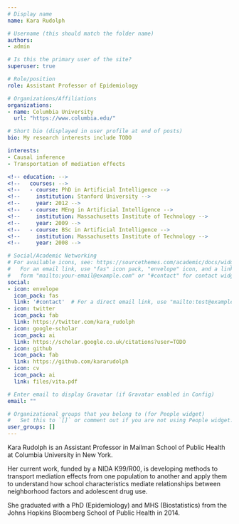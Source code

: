 ```yaml
---
# Display name
name: Kara Rudolph

# Username (this should match the folder name)
authors:
- admin

# Is this the primary user of the site?
superuser: true

# Role/position
role: Assistant Professor of Epidemiology

# Organizations/Affiliations
organizations:
- name: Columbia University
  url: "https://www.columbia.edu/"

# Short bio (displayed in user profile at end of posts)
bio: My research interests include TODO

interests:
- Causal inference
- Transportation of mediation effects

<!-- education: -->
<!--   courses: -->
<!--   - course: PhD in Artificial Intelligence -->
<!--     institution: Stanford University -->
<!--     year: 2012 -->
<!--   - course: MEng in Artificial Intelligence -->
<!--     institution: Massachusetts Institute of Technology -->
<!--     year: 2009 -->
<!--   - course: BSc in Artificial Intelligence -->
<!--     institution: Massachusetts Institute of Technology -->
<!--     year: 2008 -->

# Social/Academic Networking
# For available icons, see: https://sourcethemes.com/academic/docs/widgets/#icons
#   For an email link, use "fas" icon pack, "envelope" icon, and a link in the
#   form "mailto:your-email@example.com" or "#contact" for contact widget.
social:
- icon: envelope
  icon_pack: fas
  link: '#contact'  # For a direct email link, use "mailto:test@example.org".
- icon: twitter
  icon_pack: fab
  link: https://twitter.com/kara_rudolph
- icon: google-scholar
  icon_pack: ai
  link: https://scholar.google.co.uk/citations?user=TODO
- icon: github
  icon_pack: fab
  link: https://github.com/kararudolph
- icon: cv
  icon_pack: ai
  link: files/vita.pdf

# Enter email to display Gravatar (if Gravatar enabled in Config)
email: ""

# Organizational groups that you belong to (for People widget)
#   Set this to `[]` or comment out if you are not using People widget.
user_groups: []
---
```


Kara Rudolph is an Assistant Professor in Mailman School of Public Health at
Columbia University in New York.

Her current work, funded by a NIDA K99/R00, is developing methods to transport
mediation effects from one population to another and apply them to understand
how school characteristics mediate relationships between neighborhood factors
and adolescent drug use.

She graduated with a PhD (Epidemiology) and MHS (Biostatistics) from the Johns
Hopkins Bloomberg School of Public Health in 2014.
